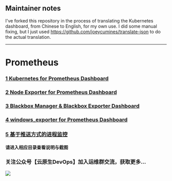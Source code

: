 ## Maintainer notes

I've forked this repository in the process of translating the Kubernetes dashboard, from Chinese to English, for my own
use. I did some manual fixing, but I just used https://github.com/joeycumines/translate-json to do the actual
translation.

---

# Prometheus
### [1 Kubernetes for Prometheus Dashboard](https://github.com/starsliao/Prometheus/tree/master/kubernetes)
### [2 Node Exporter for Prometheus Dashboard](https://github.com/starsliao/Prometheus/tree/master/node_exporter)
### [3 Blackbox Manager & Blackbox Exporter Dashboard](https://github.com/starsliao/ConsulManager)
### [4 windows_exporter for Prometheus Dashboard](https://github.com/starsliao/Prometheus/tree/master/windows_exporter)
### [5 基于推送方式的进程监控](https://github.com/starsliao/Prometheus/tree/master/linux_proc_monit)

#### 请进入相应目录查看说明与截图

### 关注公众号【**云原生DevOps**】加入运维群交流，获取更多...
![](https://github.com/starsliao/Prometheus/blob/master/qr.jpg)
